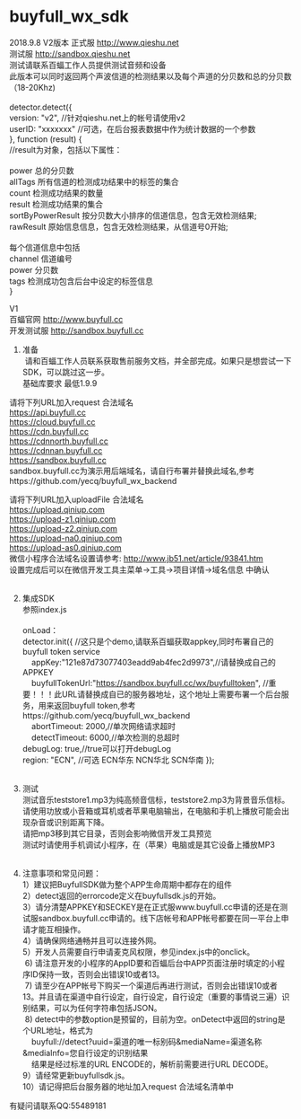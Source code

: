 # buyfull_wx_sdk

2018.9.8 V2版本
正式服 http://www.qieshu.net</br>
测试服 http://sandbox.qieshu.net</br>
测试请联系百蝠工作人员提供测试音频和设备</br>
此版本可以同时返回两个声波信道的检测结果以及每个声道的分贝数和总的分贝数（18-20Khz)</br></br>
detector.detect({</br>
      version: "v2", //针对qieshu.net上的帐号请使用v2</br>
      userID: "xxxxxxx" //可选，在后台报表数据中作为统计数据的一个参数</br>
    }, function (result) {</br>
      //result为对象，包括以下属性：</br></br>
       power 总的分贝数</br>
       allTags 所有信道的检测成功结果中的标签的集合</br>
       count 检测成功结果的数量</br>
       result  检测成功结果的集合</br>
       sortByPowerResult 按分贝数大小排序的信道信息，包含无效检测结果;</br>
       rawResult 原始信息信息，包含无效检测结果，从信道号0开始;</br></br>
       每个信道信息中包括</br>
        channel 信道编号</br>
        power 分贝数</br>
        tags 检测成功包含后台中设定的标签信息</br>
    }</br>



V1</br>
百蝠官网 http://www.buyfull.cc</br>
开发测试服 http://sandbox.buyfull.cc</br>

1. 准备</br>
  请和百蝠工作人员联系获取售前服务文档，并全部完成。如果只是想尝试一下SDK，可以跳过这一步。</br>
  基础库要求 最低1.9.9

  请将下列URL加入request 合法域名</br>
  https://api.buyfull.cc</br>
  https://cloud.buyfull.cc</br>
  https://cdn.buyfull.cc</br>
  https://cdnnorth.buyfull.cc</br>
  https://cdnnan.buyfull.cc</br>
  https://sandbox.buyfull.cc</br>
  sandbox.buyfull.cc为演示用后端域名，请自行布署并替换此域名,参考https://github.com/yecq/buyfull_wx_backend</br>

  请将下列URL加入uploadFile 合法域名</br>
  https://upload.qiniup.com</br>
  https://upload-z1.qiniup.com</br>
  https://upload-z2.qiniup.com</br>
  https://upload-na0.qiniup.com</br>
  https://upload-as0.qiniup.com</br>
  微信小程序合法域名设置请参考: http://www.jb51.net/article/93841.htm</br>
  设置完成后可以在微信开发工具主菜单->工具->项目详情->域名信息 中确认</br></br>
  
2. 集成SDK</br>
  参照index.js</br></br>
  onLoad：</br>
  detector.init({
      //这只是个demo,请联系百蝠获取appkey,同时布署自己的buyfull token service</br>
      appKey:"121e87d73077403eadd9ab4fec2d9973",//请替换成自己的APPKEY</br>
      buyfullTokenUrl:"https://sandbox.buyfull.cc/wx/buyfulltoken", //重要！！！此URL请替换成自已的服务器地址，这个地址上需要布署一个后台服务，用来返回buyfull token,参考https://github.com/yecq/buyfull_wx_backend</br>
      abortTimeout: 2000,//单次网络请求超时</br>
      detectTimeout: 6000,//单次检测的总超时</br>
      debugLog: true,//true可以打开debugLog</br>
      region: "ECN", //可选 ECN华东 NCN华北 SCN华南
    });</br></br>
    
    
3. 测试</br>
  测试音乐teststore1.mp3为纯高频音信标，teststore2.mp3为背景音乐信标。</br>
  请使用功放或小音箱或耳机或者苹果电脑输出，在电脑和手机上播放可能会出现杂音或识别距离下降。</br>
  请把mp3移到其它目录，否则会影响微信开发工具预览</br>
  测试时请使用手机调试小程序，在（苹果）电脑或是其它设备上播放MP3</br></br>

4. 注意事项和常见问题：</br>
  1）建议把BuyfullSDK做为整个APP生命周期中都存在的组件</br>
  2）detect返回的errorcode定义在buyfullsdk.js的开始。</br>
  3）请分清楚APPKEY和SECKEY是在正式服www.buyfull.cc申请的还是在测试服sandbox.buyfull.cc申请的。线下店帐号和APP帐号都要在同一平台上申请才能互相操作。</br>
  4）请确保网络通畅并且可以连接外网。</br>
  5）开发人员需要自行申请麦克风权限，参见index.js中的onclick。</br>
  6) 请注意开发的小程序的AppID要和百蝠后台中APP页面注册时填定的小程序ID保持一致，否则会出错误10或者13。</br>
  7) 请至少在APP帐号下购买一个渠道后再进行测试，否则会出错误10或者13。并且请在渠道中自行设定，自行设定，自行设定（重要的事情说三遍）识别结果，可以为任何字符串包括JSON。</br>
  8) detect中的参数option是预留的，目前为空。onDetect中返回的string是个URL地址，格式为</br>
     buyfull://detect?uuid=渠道的唯一标别码&mediaName=渠道名称&mediaInfo=您自行设定的识别结果</br>
     结果是经过标准的URL ENCODE的，解析前需要进行URL DECODE。</br>
  9）请经常更新buyfullsdk.js。</br>
  10）请记得把后台服务器的地址加入request 合法域名清单中</br>
  
有疑问请联系QQ:55489181

